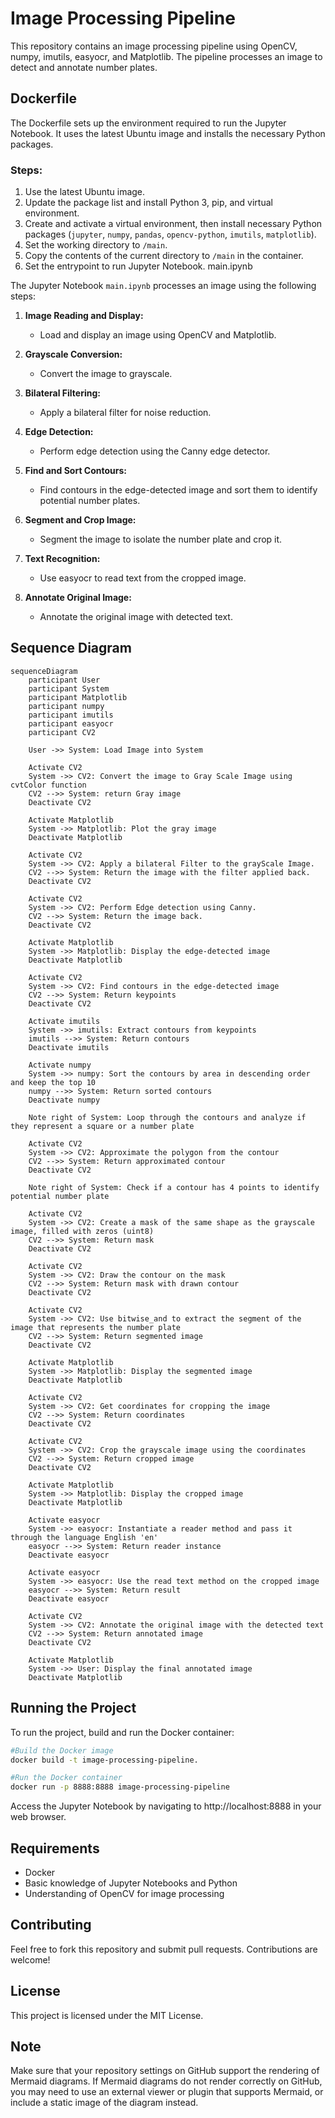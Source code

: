 # Image Processing Pipeline

This repository contains an image processing pipeline using OpenCV, numpy, imutils, easyocr, and Matplotlib. The pipeline processes an image to detect and annotate number plates.

## Dockerfile

The Dockerfile sets up the environment required to run the Jupyter Notebook. It uses the latest Ubuntu image and installs the necessary Python packages.

### Steps:
1. Use the latest Ubuntu image.
2. Update the package list and install Python 3, pip, and virtual environment.
3. Create and activate a virtual environment, then install necessary Python packages (`jupyter`, `numpy`, `pandas`, `opencv-python`, `imutils`, `matplotlib`).
4. Set the working directory to `/main`.
5. Copy the contents of the current directory to `/main` in the container.
6. Set the entrypoint to run Jupyter Notebook.
main.ipynb

The Jupyter Notebook `main.ipynb` processes an image using the following steps:

1. **Image Reading and Display:**
   - Load and display an image using OpenCV and Matplotlib.

2. **Grayscale Conversion:**
   - Convert the image to grayscale.

3. **Bilateral Filtering:**
   - Apply a bilateral filter for noise reduction.

4. **Edge Detection:**
   - Perform edge detection using the Canny edge detector.

5. **Find and Sort Contours:**
   - Find contours in the edge-detected image and sort them to identify potential number plates.

6. **Segment and Crop Image:**
   - Segment the image to isolate the number plate and crop it.

7. **Text Recognition:**
   - Use easyocr to read text from the cropped image.

8. **Annotate Original Image:**
   - Annotate the original image with detected text.

## Sequence Diagram
```mermaid
sequenceDiagram
    participant User 
    participant System
    participant Matplotlib
    participant numpy
    participant imutils
    participant easyocr
    participant CV2

    User ->> System: Load Image into System

    Activate CV2
    System ->> CV2: Convert the image to Gray Scale Image using cvtColor function
    CV2 -->> System: return Gray image
    Deactivate CV2

    Activate Matplotlib
    System ->> Matplotlib: Plot the gray image
    Deactivate Matplotlib

    Activate CV2
    System ->> CV2: Apply a bilateral Filter to the grayScale Image.
    CV2 -->> System: Return the image with the filter applied back.
    Deactivate CV2

    Activate CV2
    System ->> CV2: Perform Edge detection using Canny.
    CV2 -->> System: Return the image back.
    Deactivate CV2

    Activate Matplotlib
    System ->> Matplotlib: Display the edge-detected image
    Deactivate Matplotlib

    Activate CV2
    System ->> CV2: Find contours in the edge-detected image
    CV2 -->> System: Return keypoints
    Deactivate CV2

    Activate imutils
    System ->> imutils: Extract contours from keypoints
    imutils -->> System: Return contours
    Deactivate imutils

    Activate numpy
    System ->> numpy: Sort the contours by area in descending order and keep the top 10
    numpy -->> System: Return sorted contours
    Deactivate numpy

    Note right of System: Loop through the contours and analyze if they represent a square or a number plate

    Activate CV2
    System ->> CV2: Approximate the polygon from the contour
    CV2 -->> System: Return approximated contour
    Deactivate CV2

    Note right of System: Check if a contour has 4 points to identify potential number plate

    Activate CV2
    System ->> CV2: Create a mask of the same shape as the grayscale image, filled with zeros (uint8)
    CV2 -->> System: Return mask
    Deactivate CV2

    Activate CV2
    System ->> CV2: Draw the contour on the mask
    CV2 -->> System: Return mask with drawn contour
    Deactivate CV2

    Activate CV2
    System ->> CV2: Use bitwise_and to extract the segment of the image that represents the number plate
    CV2 -->> System: Return segmented image
    Deactivate CV2

    Activate Matplotlib
    System ->> Matplotlib: Display the segmented image
    Deactivate Matplotlib

    Activate CV2
    System ->> CV2: Get coordinates for cropping the image
    CV2 -->> System: Return coordinates
    Deactivate CV2

    Activate CV2
    System ->> CV2: Crop the grayscale image using the coordinates
    CV2 -->> System: Return cropped image
    Deactivate CV2

    Activate Matplotlib
    System ->> Matplotlib: Display the cropped image
    Deactivate Matplotlib

    Activate easyocr
    System ->> easyocr: Instantiate a reader method and pass it through the language English 'en'
    easyocr -->> System: Return reader instance
    Deactivate easyocr

    Activate easyocr
    System ->> easyocr: Use the read text method on the cropped image
    easyocr -->> System: Return result
    Deactivate easyocr

    Activate CV2
    System ->> CV2: Annotate the original image with the detected text
    CV2 -->> System: Return annotated image
    Deactivate CV2

    Activate Matplotlib
    System ->> User: Display the final annotated image
    Deactivate Matplotlib
```

## Running the Project

To run the project, build and run the Docker container:
```sh
#Build the Docker image
docker build -t image-processing-pipeline.
```
```sh
#Run the Docker container
docker run -p 8888:8888 image-processing-pipeline
```
Access the Jupyter Notebook by navigating to http://localhost:8888 in your web browser.

## Requirements
  - Docker
  - Basic knowledge of Jupyter Notebooks and Python
  - Understanding of OpenCV for image processing

## Contributing
Feel free to fork this repository and submit pull requests. Contributions are welcome!

## License
This project is licensed under the MIT License.

## Note
Make sure that your repository settings on GitHub support the rendering of Mermaid diagrams. If Mermaid diagrams do not render correctly on GitHub, you may need to use an external viewer or plugin that supports Mermaid, or include a static image of the diagram instead.


